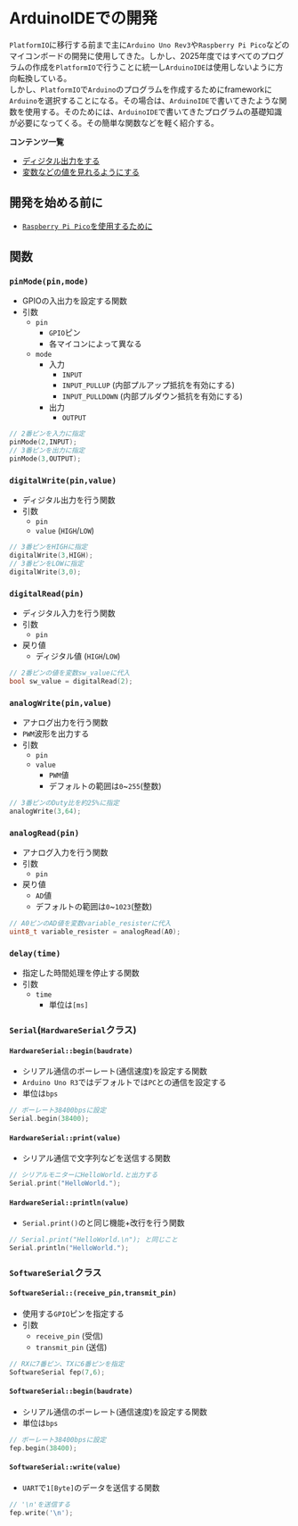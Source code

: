 # ArduinoIDEでの開発

`PlatformIO`に移行する前まで主に`Arduino Uno Rev3`や`Raspberry Pi Pico`などのマイコンボードの開発に使用してきた。しかし、2025年度ではすべてのプログラムの作成を`PlatformIO`で行うことに統一し`ArduinoIDE`は使用しないように方向転換している。  
しかし、`PlatformIO`で`Arduino`のプログラムを作成するためにframeworkに`Arduino`を選択することになる。その場合は、`ArduinoIDE`で書いてきたような関数を使用する。そのためには、`ArduinoIDE`で書いてきたプログラムの基礎知識が必要になってくる。その簡単な関数などを軽く紹介する。  

**コンテンツ一覧**  

- [ディジタル出力をする](./DigitalInOut/digitalOut.md)  
- [変数などの値を見れるようにする](./SerialPrint.md)

## 開発を始める前に  

- [`Raspberry Pi Pico`を使用するために](https://karakuri-musha.com/inside-technology/arduino-raspberrypi-pico-helloworld01/)

## 関数

### `pinMode(pin,mode)`

- GPIOの入出力を設定する関数
- 引数
  - `pin`
    - `GPIO`ピン
    - 各マイコンによって異なる
  - `mode`
    - 入力
      - `INPUT`
      - `INPUT_PULLUP` (内部プルアップ抵抗を有効にする)
      - `INPUT_PULLDOWN` (内部プルダウン抵抗を有効にする)
    - 出力
      - `OUTPUT`

```cpp
// 2番ピンを入力に指定
pinMode(2,INPUT);
// 3番ピンを出力に指定
pinMode(3,OUTPUT);
```

### `digitalWrite(pin,value)`

- ディジタル出力を行う関数
- 引数
  - `pin`
  - `value` (`HIGH`/`LOW`)

```cpp
// 3番ピンをHIGHに指定
digitalWrite(3,HIGH);
// 3番ピンをLOWに指定
digitalWrite(3,0);
```

### `digitalRead(pin)`

- ディジタル入力を行う関数
- 引数
  - `pin`
- 戻り値
  - ディジタル値 (`HIGH`/`LOW`)

```cpp
// 2番ピンの値を変数sw_valueに代入
bool sw_value = digitalRead(2);
```

### `analogWrite(pin,value)`

- アナログ出力を行う関数
- `PWM`波形を出力する
- 引数
  - `pin`
  - `value`
    - `PWM`値
    - デフォルトの範囲は`0`~`255`(整数)

```cpp
// 3番ピンのDuty比を約25%に指定
analogWrite(3,64);
```

### `analogRead(pin)`

- アナログ入力を行う関数
- 引数
  - `pin`
- 戻り値
  - `AD`値
  - デフォルトの範囲は`0`~`1023`(整数)

```cpp
// A0ピンのAD値を変数variable_resisterに代入
uint8_t variable_resister = analogRead(A0);
```

### `delay(time)`

- 指定した時間処理を停止する関数
- 引数
  - `time`
    - 単位は`[ms]`

### `Serial`(`HardwareSerial`クラス)

#### `HardwareSerial::begin(baudrate)`

- シリアル通信のボーレート(通信速度)を設定する関数
- `Arduino Uno R3`ではデフォルトでは`PC`との通信を設定する
- 単位は`bps`

```cpp
// ボーレート38400bpsに設定
Serial.begin(38400);
```

#### `HardwareSerial::print(value)`

- シリアル通信で文字列などを送信する関数

```cpp
// シリアルモニターにHelloWorld.と出力する
Serial.print("HelloWorld.");
```

#### `HardwareSerial::println(value)`

- `Serial.print()`のと同じ機能+改行を行う関数

```cpp
// Serial.print("HelloWorld.\n"); と同じこと
Serial.println("HelloWorld.");
```

### `SoftwareSerial`クラス

#### `SoftwareSerial::(receive_pin,transmit_pin)`

- 使用する`GPIO`ピンを指定する
- 引数
  - `receive_pin` (受信)
  - `transmit_pin` (送信)

```cpp
// RXに7番ピン、TXに6番ピンを指定
SoftwareSerial fep(7,6);
```

#### `SoftwareSerial::begin(baudrate)`

- シリアル通信のボーレート(通信速度)を設定する関数
- 単位は`bps`

```cpp
// ボーレート38400bpsに設定
fep.begin(38400);
```

#### `SoftwareSerial::write(value)`

- `UART`で`1[Byte]`のデータを送信する関数

```cpp
// '\n'を送信する
fep.write('\n');
```
